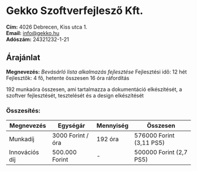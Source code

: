 # Gekko Szoftverfejlesző Kft.  
**Cím:** 4026 Debrecen, Kiss utca 1.  
**Email:** [info@gekko.hu](mailto:info@gekko.hu)  
**Adószám:** 24321232-1-21

## Árajánlat

**Megnevezés:** *Bevásárló lista alkalmazás fejlesztése*
Fejlesztési idő: 12 hét
Fejlesztők: 4 fő, hetente összesen 16 óra ráfordítás

192 munkaóra összesen, ami tartalmazza a dokumentáció elkészítését, a szoftver fejlesztését, tesztelését és a design elkészítését

### Összesítés:
|Megnevezés     |Egységár          |Mennyiség |Összesen                |
|---------------|------------------|----------|------------------------|
| Munkadíj      |3000 Forint / óra |192 óra   |576000 Forint (3,11 PS5)|
|Innovációs díj |500.000 Forint    |-         |500000 Forint (2,7 PS5) |
